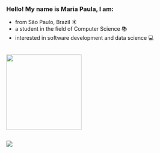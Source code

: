 ### Hello! My name is Maria Paula, I am:
- from São Paulo, Brazil ☀️
- a student in the field of Computer Science 📚
- interested in software development and data science 💻

##

<div>
  <img height="200em" src="https://github-readme-stats.vercel.app/api/top-langs/?username=mpaulamamede&layout=compact&langs_count=7&theme=dark"/>
</div>

##

<div>
  <a href="https://www.linkedin.com/in/maria-paula-mamede/" target="_blank"><img src="https://img.shields.io/badge/-LinkedIn-%230077B5?style=for-the-badge&logo=linkedin&logoColor=white" target="_blank"></a>
</div>

<!--
**mpaulamamede/mpaulamamede** is a ✨ _special_ ✨ repository because its `README.md` (this file) appears on your GitHub profile.

Here are some ideas to get you started:

- 🔭 I’m currently working on ...
- 🌱 I’m currently learning ...
- 👯 I’m looking to collaborate on ...
- 🤔 I’m looking for help with ...
- 💬 Ask me about ...
- 📫 How to reach me: ...
- 😄 Pronouns: ...
- ⚡ Fun fact: ...
-->
